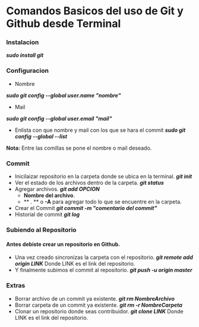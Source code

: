 # Comandos Basicos del uso de Git y Github desde Terminal

### Instalacion
***sudo install git***

### Configuracion
- Nombre

***sudo git config --global user.name "nombre"***
- Mail

***sudo git config --global user.email "mail"***
- Enlista con que nombre y mail con los que se hara el commit
***sudo git config --global --list*** 

**Nota:** Entre las comillas se pone el nombre o mail deseado.

### Commit
- Inicilaizar repositorio en la carpeta donde se ubica en la terminal.
***git init***
- Ver el estado de los archivos dentro de la carpeta.
***git status***
- Agregar archivos.
***git add OPCION***
	- **Nombre del archivo**.
	- ** . ** o **-A** para agregar todo lo que se encuentre en la carpeta.
- Crear el Commit
***git commit -m "comentario del commit"***
- Historial de commit
***git log***

### Subiendo al Repositorio
#### Antes debiste crear un repositorio en Github.
- Una vez creado sincronizas la carpeta con el repositorio.
***git remote add origin LINK***
Donde LINK es el link del repositorio.
- Y finalmente subimos el commit al repositorio.
***git push -u origin master***

### Extras
- Borrar archivo de un commit ya existente.
***git rm NombreArchivo***
- Borrar carpeta de un commit ya existente.
***git rm -r NombreCarpeta***
- Clonar un repositorio donde seas contribuidor.
***git clone LINK***
Donde LINK es el link del repositorio.
